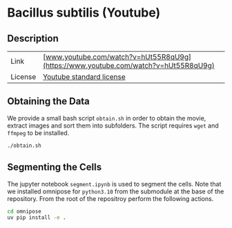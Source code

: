 # Bacillus subtilis (Youtube)

## Description

| | |
|:---|---|
| Link | [www.youtube.com/watch?v=hUt55R8qU9g](https://www.youtube.com/watch?v=hUt55R8qU9g) |
| License | [Youtube standard license](https://www.youtube.com/static?template=terms) |

## Obtaining the Data
We provide a small bash script `obtain.sh` in order to obtain the movie, extract images and sort
them into subfolders.
The script requires `wget` and `ffmpeg` to be installed.

```bash
./obtain.sh
```

## Segmenting the Cells

The jupyter notebook `segment.ipynb` is used to segment the cells.
Note that we installed omnipose for `python3.10` from the submodule at the base of the repository.
From the root of the repositroy perform the following actions.

```bash
cd omnipose
uv pip install -e .
```